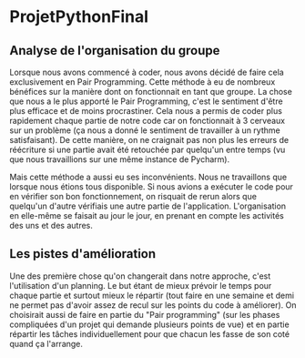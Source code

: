 # ProjetPythonFinal


## Analyse de l'organisation du groupe
Lorsque nous avons commencé à coder, nous avons décidé de faire cela exclusivement en Pair Programming. Cette méthode à eu de nombreux bénéfices sur la manière dont on fonctionnait en tant que groupe. La chose que nous a le plus apporté le Pair Programming, c'est le sentiment d'être plus efficace et de moins procrastiner. Cela nous a permis de coder plus rapidement chaque partie de notre code car on fonctionnait à 3 cerveaux sur un problème (ça nous a donné le sentiment de travailler à un rythme satisfaisant). De cette manière, on ne craignait pas non plus les erreurs de réécriture si une partie avait été retouchée par quelqu'un entre temps (vu que nous travaillions sur une même instance de Pycharm).

Mais cette méthode a aussi eu ses inconvénients. Nous ne travaillons que lorsque nous étions tous disponible. Si nous avions a exécuter le code pour en vérifier son bon fonctionnement, on risquait de rerun alors que quelqu'un d'autre vérifiais une autre partie de l'application. L'organisation en elle-même se faisait au jour le jour, en prenant en compte les activités des uns et des autres.

## Les pistes d'amélioration
Une des première chose qu'on changerait dans notre approche, c'est l'utilisation d'un planning. Le but étant de mieux prévoir le temps pour chaque partie et surtout mieux le répartir (tout faire en une semaine et demi ne permet pas d'avoir assez de recul sur les points du code à améliorer). 
On choisirait aussi de faire en partie du "Pair programming" (sur les phases compliquées d'un projet qui demande plusieurs points de vue) et en partie répartir les tâches individuellement pour que chacun les fasse de son coté quand ça l'arrange.
